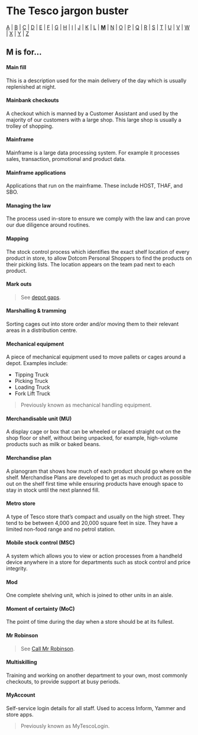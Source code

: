 # The Tesco jargon buster

[A](a.md) | [B](b.md) | [C](c.md) | [D](d.md) | [E](e.md) | [F](f.md) | [G](g.md) | [H](h.md) | [I](i.md) | [J](j.md) | [K](k.md) | [L](l.md) | [**M**](m.md) | [N](n.md) | [O](o.md) | [P](p.md) | [Q](q.md) | [R](r.md) | [S](s.md) | [T](t.md) | [U](u.md) | [V](v.md) | [W](w.md) | [X](x.md) | [Y](y.md) | [Z](z.md)

## M is for…

#### Main fill
This is a description used for the main delivery of the day which is usually replenished at night.

#### Mainbank checkouts
A checkout which is manned by a Customer Assistant and used by the majority of our customers with a large shop. This large shop is usually a trolley of shopping.

#### Mainframe
Mainframe is a large data processing system. For example it processes sales, transaction, promotional and product data.

#### Mainframe applications
Applications that run on the mainframe. These include HOST, THAF, and SBO.

#### Managing the law
The process used in-store to ensure we comply with the law and can prove our due diligence around routines.

#### Mapping
The stock control process which identifies the exact shelf location of every product in store, to allow Dotcom Personal Shoppers to find the products on their picking lists. The location appears on the team pad next to each product.

#### Mark outs
> See [depot gaps](d.md#depot-gaps).

#### Marshalling & tramming
Sorting cages out into store order and/or moving them to their relevant areas in a distribution centre.

#### Mechanical equipment
A piece of mechanical equipment used to move pallets or cages around a depot. Examples include:
- Tipping Truck
- Picking Truck
- Loading Truck
- Fork Lift Truck

> Previously known as mechanical handling equipment.

#### Merchandisable unit (MU)
A display cage or box that can be wheeled or placed straight out on the shop floor or shelf, without being unpacked, for example, high-volume products such as milk or baked beans.

#### Merchandise plan
A planogram that shows how much of each product should go where on the shelf. Merchandise Plans are developed to get as much product as possible out on the shelf first time while ensuring products have enough space to stay in stock until the next planned fill.

#### Metro store
A type of Tesco store that’s compact and usually on the high street. They tend to be between 4,000 and 20,000 square feet in size. They have a limited non-food range and no petrol station.

#### Mobile stock control (MSC)
A system which allows you to view or action processes from a handheld device anywhere in a store for departments such as stock control and price integrity.

#### Mod
One complete shelving unit, which is joined to other units in an aisle.

#### Moment of certainty (MoC)
The point of time during the day when a store should be at its fullest.

#### Mr Robinson
> See [Call Mr Robinson](c.md#call-mr-robinson).

#### Multiskilling
Training and working on another department to your own, most commonly checkouts, to provide support at busy periods.

#### MyAccount
Self-service login details for all staff. Used to access Inform, Yammer and store apps.
> Previously known as MyTescoLogin.
